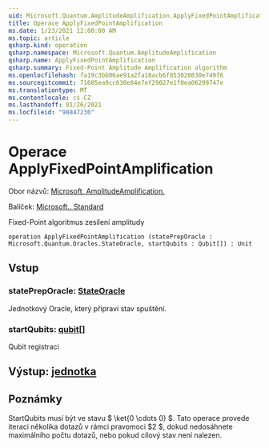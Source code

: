 ```yaml
---
uid: Microsoft.Quantum.AmplitudeAmplification.ApplyFixedPointAmplification
title: Operace ApplyFixedPointAmplification
ms.date: 1/23/2021 12:00:00 AM
ms.topic: article
qsharp.kind: operation
qsharp.namespace: Microsoft.Quantum.AmplitudeAmplification
qsharp.name: ApplyFixedPointAmplification
qsharp.summary: Fixed-Point Amplitude Amplification algorithm
ms.openlocfilehash: fa19c3bb06ae91a2fa18acb6f853020830e749f6
ms.sourcegitcommit: 71605ea9cc630e84e7ef29027e1f0ea06299747e
ms.translationtype: MT
ms.contentlocale: cs-CZ
ms.lasthandoff: 01/26/2021
ms.locfileid: "98847230"
---
```

# <a name="applyfixedpointamplification-operation"></a>Operace ApplyFixedPointAmplification

Obor názvů: [Microsoft. AmplitudeAmplification.](xref:Microsoft.Quantum.AmplitudeAmplification)

Balíček: [Microsoft.. Standard](https://nuget.org/packages/Microsoft.Quantum.Standard)


Fixed-Point algoritmus zesílení amplitudy

```qsharp
operation ApplyFixedPointAmplification (statePrepOracle : Microsoft.Quantum.Oracles.StateOracle, startQubits : Qubit[]) : Unit
```


## <a name="input"></a>Vstup

### <a name="statepreporacle--stateoracle"></a>statePrepOracle: [StateOracle](xref:Microsoft.Quantum.Oracles.StateOracle)

Jednotkový Oracle, který připraví stav spuštění.


### <a name="startqubits--qubit"></a>startQubits: [qubit](xref:microsoft.quantum.lang-ref.qubit)[]

Qubit registraci



## <a name="output--unit"></a>Výstup: [jednotka](xref:microsoft.quantum.lang-ref.unit)



## <a name="remarks"></a>Poznámky

StartQubits musí být ve stavu $ \ket{0 \cdots 0} $. Tato operace provede iteraci několika dotazů v rámci pravomoci $2 $, dokud nedosáhnete maximálního počtu dotazů, nebo pokud cílový stav není nalezen.